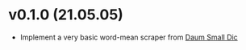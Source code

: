 
# v0.1.0 (21.05.05)
- Implement a very basic word-mean scraper from [Daum Small Dic](https://small.dic.daum.net/)
